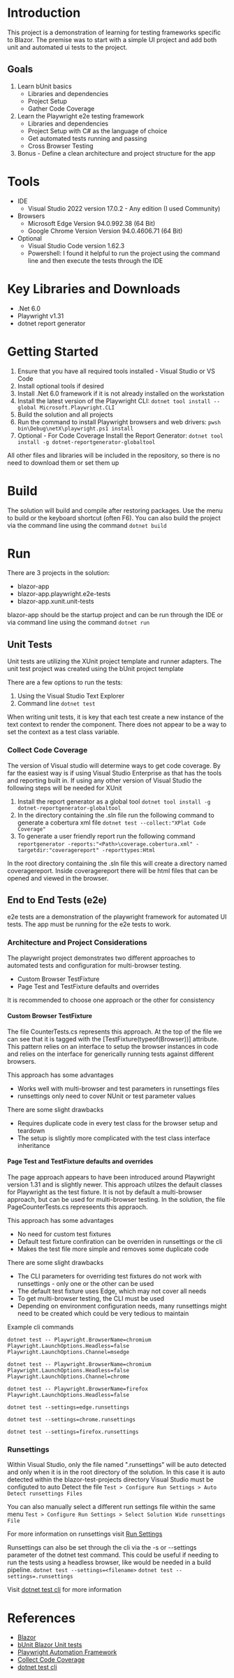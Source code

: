 # Introduction 
This project is a demonstration of learning for testing frameworks specific to Blazor.  The premise was to start with a simple UI project and add both unit and automated ui tests to the project.

## Goals
1. Learn bUnit basics
    - Libraries and dependencies
    - Project Setup
    - Gather Code Coverage
2. Learn the Playwright e2e testing framework
    - Libraries and dependencies
    - Project Setup with C# as the language of choice
    - Get automated tests running and passing
    - Cross Browser Testing
4. Bonus - Define a clean architecture and project structure for the app

# Tools
- IDE
    - Visual Studio 2022 version 17.0.2 - Any edition (I used Community)
- Browsers
    - Microsoft Edge Version 94.0.992.38 (64 Bit)
    - Google Chrome Version Version 94.0.4606.71 (64 Bit)
- Optional
    - Visual Studio Code version 1.62.3
    - Powershell: I found it helpful to run the project using the command line and then execute the tests through the IDE

# Key Libraries and Downloads
- .Net 6.0
- Playwright v1.31
- dotnet report generator

# Getting Started
1.	Ensure that you have all required tools installed - Visual Studio or VS Code
2.	Install optional tools if desired
3.	Install .Net 6.0 framework if it is not already installed on the workstation
4.  Install the latest version of the Playwright CLI: `dotnet tool install --global Microsoft.Playwright.CLI`
5.  Build the solution and all projects
6.  Run the command to install Playwright browsers and web drivers: `pwsh bin\Debug\netX\playwright.ps1 install`
7.  Optional - For Code Coverage Install the Report Generator: `dotnet tool install -g dotnet-reportgenerator-globaltool`

All other files and libraries will be included in the repository, so there is no need to download them or set them up

# Build
The solution will build and compile after restoring packages.  Use the menu to build or the keyboard shortcut (often F6).  You can also build the project via the command line using the command `dotnet build`

# Run
There are 3 projects in the solution:
- blazor-app
- blazor-app.playwright.e2e-tests
- blazor-app.xunit.unit-tests

blazor-app should be the startup project and can be run through the IDE or via command line using the command `dotnet run`

## Unit Tests
Unit tests are utilizing the XUnit project template and runner adapters.  The unit test project was created using the bUnit project template

There are a few options to run the tests:
1. Using the Visual Studio Text Explorer
2. Command line `dotnet test`

When writing unit tests, it is key that each test create a new instance of the text context to render the component.  There does not appear to be a way to set the context as a test class variable.

### Collect Code Coverage
The version of Visual studio will determine ways to get code coverage.  By far the easiest way is if using Visual Studio Enterprise as that has the tools and reporting built in.  If using any other version of Visual Studio the following steps will be needed for XUnit

1. Install the report generator as a global tool `dotnet tool install -g dotnet-reportgenerator-globaltool`
2. In the directory containing the .sln file run the following command to generate a cobertura xml file
`dotnet test --collect:"XPlat Code Coverage"`
3. To generate a user friendly report run the following command
`reportgenerator -reports:"<Path>\coverage.cobertura.xml" -targetdir:"coveragereport" -reporttypes:Html`

In the root directory containing the .sln file this will create a directory named coveragereport.  Inside coveragereport there will be html files that can be opened and viewed in the browser.

## End to End Tests (e2e)
e2e tests are a demonstration of the playwright framework for automated UI tests.  The app must be running for the e2e tests to work.

### Architecture and Project Considerations
The playwright project demonstrates two different approaches to automated tests and configuration for multi-browser testing.
- Custom Browser TestFixture
- Page Test and TestFixture defaults and overrides

It is recommended to choose one approach or the other for consistency

#### Custom Browser TestFixture
The file CounterTests.cs represents this approach.  At the top of the file we can see that it is tagged with the [TestFixture(typeof(Browser))] attribute.  This pattern relies on an interface to setup the browser instances in code and relies on the interface for generically running tests against different browsers.

This approach has some advantages
- Works well with multi-browser and test parameters in runsettings files
- runsettings only need to cover NUnit or test parameter values

There are some slight drawbacks
- Requires duplicate code in every test class for the browser setup and teardown
- The setup is slightly more complicated with the test class interface inheritance

#### Page Test and TestFixture defaults and overrides
The page approach appears to have been introduced around Playwright version 1.31 and is slightly newer.  This approach utilzes the default classes for Playwright as the test fixture.  It is not by default a multi-browser approach, but can be used for multi-browser testing.  In the solution, the file PageCounterTests.cs represeents this appraoch.

This approach has some advantages
- No need for custom test fixtures
- Default test fixture confiration can be overriden in runsettings or the cli
- Makes the test file more simple and removes some duplicate code

There are some slight drawbacks
- The CLI parameters for overriding test fixtures do not work with runsettings - only one or the other can be used
- The default test fixture uses Edge, which may not cover all needs
- To get multi-browser testing, the CLI must be used
- Depending on environment configuration needs, many runsettings might need to be created which could be very tedious to maintain

Example cli commands
```
dotnet test -- Playwright.BrowserName=chromium Playwright.LaunchOptions.Headless=false Playwright.LaunchOptions.Channel=msedge
```

```
dotnet test -- Playwright.BrowserName=chromium Playwright.LaunchOptions.Headless=false Playwright.LaunchOptions.Channel=chrome
```

```
dotnet test -- Playwright.BrowserName=firefox Playwright.LaunchOptions.Headless=false
```

```
dotnet test --settings=edge.runsettings
```

```
dotnet test --settings=chrome.runsettings
```

```
dotnet test --settings=firefox.runsettings
```

### Runsettings
Within Visual Studio, only the file named ".runsettings" will be auto detected and only when it is in the root directory of the solution.  In this case it is auto detected within the blazor-test-projects directory
Visual Studio must be configuted to auto Detect the file
`Test > Configure Run Settings > Auto Detect runsettings Files`

You can also manually select a different run settings file within the same menu
`Test > Configure Run Settings > Select Solution Wide runsettings File`

For more information on runsettings visit [Run Settings](https://docs.microsoft.com/en-us/visualstudio/test/configure-unit-tests-by-using-a-dot-runsettings-file?view=vs-2019#create-a-run-settings-file-and-customize-it)

Runsettings can also be set through the cli via the -s or --settings parameter of the dotnet test command.  This could be useful if needing to run the tests using a headless browser, like would be needed in a build pipeline.
`dotnet test --settings=<filename>`
`dotnet test --settings=.runsettings`

Visit [dotnet test cli](https://docs.microsoft.com/en-us/dotnet/core/tools/dotnet-test) for more information

# References
- [Blazor](https://docs.microsoft.com/en-us/aspnet/core/blazor/test?view=aspnetcore-6.0)
- [bUnit Blazor Unit tests](https://bunit.dev/docs/getting-started/)
- [Playwright Automation Framework](https://playwright.dev/dotnet/docs/intro)
- [Collect Code Coverage](https://docs.microsoft.com/en-us/dotnet/core/testing/unit-testing-code-coverage?tabs=windows)
- [dotnet test cli](https://docs.microsoft.com/en-us/dotnet/core/tools/dotnet-test)